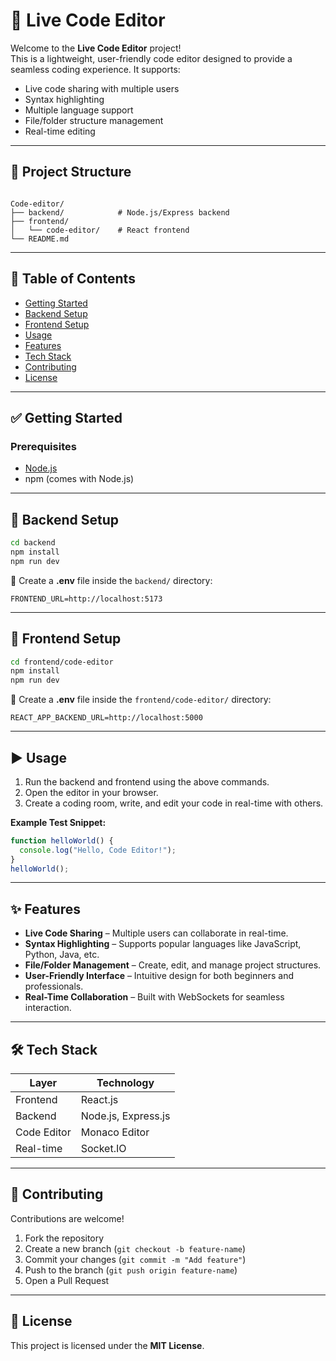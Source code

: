 # 🚀 Live Code Editor  

Welcome to the **Live Code Editor** project!  
This is a lightweight, user-friendly code editor designed to provide a seamless coding experience. It supports:  

- Live code sharing with multiple users  
- Syntax highlighting  
- Multiple language support  
- File/folder structure management  
- Real-time editing  

---

## 📂 Project Structure  

```

Code-editor/
├── backend/            # Node.js/Express backend
├── frontend/
│   └── code-editor/    # React frontend
└── README.md

````

---

## 📑 Table of Contents  

- [Getting Started](#-getting-started)  
- [Backend Setup](#-backend-setup)  
- [Frontend Setup](#-frontend-setup)  
- [Usage](#-usage)  
- [Features](#-features)  
- [Tech Stack](#-tech-stack)  
- [Contributing](#-contributing)  
- [License](#-license)  

---

## ✅ Getting Started  

### Prerequisites  
- [Node.js](https://nodejs.org/)  
- npm (comes with Node.js)  

---

## 🧪 Backend Setup  

```bash
cd backend
npm install
npm run dev
````

🔐 Create a **.env** file inside the `backend/` directory:

```env
FRONTEND_URL=http://localhost:5173
```

---

## 🎨 Frontend Setup

```bash
cd frontend/code-editor
npm install
npm run dev
```

🔐 Create a **.env** file inside the `frontend/code-editor/` directory:

```env
REACT_APP_BACKEND_URL=http://localhost:5000
```

---

## ▶️ Usage

1. Run the backend and frontend using the above commands.
2. Open the editor in your browser.
3. Create a coding room, write, and edit your code in real-time with others.

**Example Test Snippet:**

```javascript
function helloWorld() {
  console.log("Hello, Code Editor!");
}
helloWorld();
```

---

## ✨ Features

* **Live Code Sharing** – Multiple users can collaborate in real-time.
* **Syntax Highlighting** – Supports popular languages like JavaScript, Python, Java, etc.
* **File/Folder Management** – Create, edit, and manage project structures.
* **User-Friendly Interface** – Intuitive design for both beginners and professionals.
* **Real-Time Collaboration** – Built with WebSockets for seamless interaction.

---

## 🛠 Tech Stack

| Layer       | Technology          |
| ----------- | ------------------- |
| Frontend    | React.js            |
| Backend     | Node.js, Express.js |
| Code Editor | Monaco Editor       |
| Real-time   | Socket.IO           |

---

## 🤝 Contributing

Contributions are welcome!

1. Fork the repository
2. Create a new branch (`git checkout -b feature-name`)
3. Commit your changes (`git commit -m "Add feature"`)
4. Push to the branch (`git push origin feature-name`)
5. Open a Pull Request

---

## 📜 License

This project is licensed under the **MIT License**.

```
